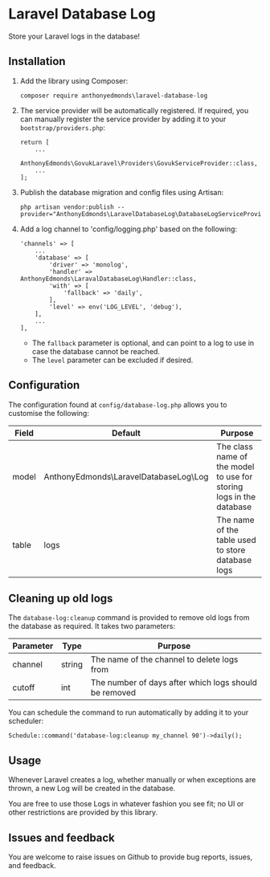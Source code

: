 # Laravel Database Log

Store your Laravel logs in the database!

## Installation

1. Add the library using Composer:
    ```
    composer require anthonyedmonds\laravel-database-log
    ```
2. The service provider will be automatically registered.
    If required, you can manually register the service provider by adding it to your `bootstrap/providers.php`:
    ```
    return [
        ...
        AnthonyEdmonds\GovukLaravel\Providers\GovukServiceProvider::class,
        ...
    ];
    ```
3. Publish the database migration and config files using Artisan:
    ```
    php artisan vendor:publish --provider="AnthonyEdmonds\LaravelDatabaseLog\DatabaseLogServiceProvider"
    ```
4. Add a log channel to 'config/logging.php' based on the following:
    ```
    'channels' => [
        ...
        'database' => [
            'driver' => 'monolog',
            'handler' => AnthonyEdmonds\LaravalDatabaseLog\Handler::class,
            'with' => [
                'fallback' => 'daily',
            ],
            'level' => env('LOG_LEVEL', 'debug'),
        ],
        ...
    ],
    ```
    * The `fallback` parameter is optional, and can point to a log to use in case the database cannot be reached.
    * The `level` parameter can be excluded if desired.

## Configuration

The configuration found at `config/database-log.php` allows you to customise the following:

| Field | Default                               | Purpose                                                             |
|-------|---------------------------------------|---------------------------------------------------------------------|
| model | AnthonyEdmonds\LaravelDatabaseLog\Log | The class name of the model to use for storing logs in the database |
| table | logs                                  | The name of the table used to store database logs                   |

## Cleaning up old logs

The `database-log:cleanup` command is provided to remove old logs from the database as required. It takes two parameters:

| Parameter | Type   | Purpose                                               |
|-----------|--------|-------------------------------------------------------|
| channel   | string | The name of the channel to delete logs from           |
| cutoff    | int    | The number of days after which logs should be removed |

You can schedule the command to run automatically by adding it to your scheduler:

```
Schedule::command('database-log:cleanup my_channel 90')->daily();
```

## Usage

Whenever Laravel creates a log, whether manually or when exceptions are thrown, a new Log will be created in the database.

You are free to use those Logs in whatever fashion you see fit; no UI or other restrictions are provided by this library.

## Issues and feedback

You are welcome to raise issues on Github to provide bug reports, issues, and feedback.
